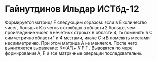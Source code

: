 # Гайнутдинов Ильдар ИСТбд-12
Формируется матрица F следующим образом: если в Е количество чисел, больших К в четных столбцах в области 
2 больше, чем произведение чисел в нечетных строках в области 4, то поменять в С симметрично области 1 и 
4 местами, иначе С и В поменять местами несимметрично. При этом матрица А не меняется. После чего 
вычисляется выражение: К*(A*F)+ K* F T . Выводятся по мере формирования А, F и все матричные операции 
последовательно.
